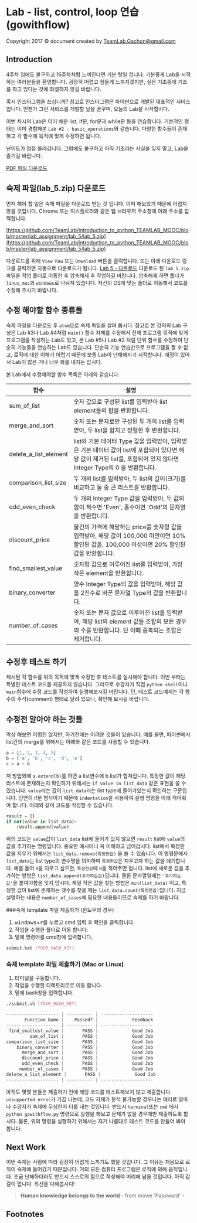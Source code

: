 Lab - list, control, loop 연습 (gowithflow)
============================================
Copyright 2017 © document created by TeamLab.Gachon@gmail.com

## Introduction
4주차 임에도 불구하고 16주차처럼 느껴진다면 기분 탓일 겁니다. 기분좋게 Lab을 시작하는 여러분들을 환영합니다. 굉장히 어렵고 힘들게 느껴지겠지만, 실은 기초중에 기초를 하고 있다는 것에 좌절하지 않길 바랍니다.

혹시 인스타그램을 쓰십니까? 참고로 인스타그램은 파이썬으로 개발된 대표적인 서비스입니다. 언젠가 그런 서비스를 개발할 날을 꿈꾸며, 오늘의 Lab을 시작합시다.

이번 차시의 Lab은 이미 배운 list, if문, for문과 while문 등을 연습합니다. 기본적인 형태는 이미 경험해본 `Lab #2 - basic_operations`와 같습니다. 다양한 함수들이 존재하고 각 함수에 목적에 맞게 수정하면 됩니다.

난이도가 점점 올라갑니다. 그럼에도 불구하고 아직 기초라는 사실을 잊지 말고, Lab을 즐기길 바랍니다.

[PDF 파일 다운로드](https://github.com/TeamLab/introduction_to_python_TEAMLAB_MOOC/raw/master/lab_assignment/lab_5/lab_5.pdf)

## 숙제 파일(lab_5.zip) 다운로드
먼저 해야 할 일은 숙제 파일을 다운로드 받는 것 입니다. 이미 해보았기 때문에 어렵지 않을 것입니다. Chrome 또는 익스플로러와 같은 웹 브라우저 주소창에 아래 주소를 입력합니다.

[https://github.com/TeamLab/introduction_to_python_TEAMLAB_MOOC/blob/master/lab_assignment/lab_5/lab_5.zip](https://github.com/TeamLab/introduction_to_python_TEAMLAB_MOOC/blob/master/lab_assignment/lab_5/lab_5.zip)

다운로드를 위해 `View Raw` 또는 `Download` 버튼을 클릭합니다. 또는 아래 다운로드 링크를 클릭하면 자동으로 다운로드가 됩니다. [Lab 5 - 다운로드](https://github.com/TeamLab/introduction_to_python_TEAMLAB_MOOC/raw/master/lab_assignment/lab_5/lab_5.zip)
다운로드 된 `lab_5.zip` 파일을 작업 폴더로 이동한 후 압축해제 후 작업하길 바랍니다.
압축해제 하면 폴더가 `linux_mac`과 `windows`로 나눠져 있습니다. 자신의 OS에 맞는 폴더로 이동해서 코드를 수정해 주시기 바랍니다.

## 수정 해야할 함수 종류들
숙제 파일을 다운로드 후 `atom`으로 숙제 파일을 살펴 봅시다.
참고로 본 강의의 Lab 구성은 Lab #3나 Lab #4처럼 `main()` 함수 자체를 수정해서 전체 프로그램 목적에 맞게 프로그램을 작성하는 Lab도 있고, 본 Lab #5나 Lab #2 처럼 단위 함수를 수정하여 단순히 기능들을 연습하는 Lab도 있습니다. 단순히 기능 연습만으로 프로그램을 짤 수 없고, 로직에 대한 이해가 어렵기 때문에 보통 Lab이 난해해지기 시작합니다. 애정이 있어서 Lab이 많은 거니 너무 화를 내지는 맙시다.

본 Lab에서 수정해야할 함수 목록은 아래와 같습니다.

함수           | 설명
--------       | ---
sum_of_list      | 숫자 값으로 구성된 list를 입력받아 list element들의 합을 반환합니다.
merge_and_sort    | 숫자 또는 문자로만 구성된 두 개의 list를 입력받아, 두 list을 합치고 정렬한 후 반환합니다.
delete_a_list_element   | list와 기본 데이터 Type 값을 입력받아, 입력받은 기본 데이터 값이 list에 포함되어 있다면 해당 값이 제거된 list를, 포함되어 있지 않다면 Integer Type의 0 을 반환합니다.
comparison_list_size   | 두 개의 list를 입력받아, 두 list의 길이(크기)를 비교하고 둘 중 큰 리스트를 반환합니다.
odd_even_check | 두 개의 Integer Type 값을 입력받아, 두 값의 합이 짝수면 'Even', 홀수이면 'Odd'의 문자열을 반환합니다.
discount_price | 물건의 가격에 해당하는 price를 숫자형 값을 입력받아, 해당 값이 100,000 미만이면 10% 할인된 값을, 100,000 이상이면 20% 할인된 값을 반환합니다.
find_smallest_value | 숫자형 값으로 이루어진 list를 입력받아, 가장 작은 element을 반환합니다.
binary_converter | 양수 Integer Type의 값을 입력받아, 해당 값을 2진수로 바꾼 문자열 Type의 값을 반환합니다.
number_of_cases | 숫자 또는 문자 값으로 이루어진 list을 입력받아, 해당 list의 element 값들 조합의 모든 경우의 수를 반환합니다. 단 이때 중복되는 조합은 제거합니다.

## 수정후 테스트 하기  
제시된 각 함수를 위의 목적에 맞게 수정한 후 테스트를 실시해야 합니다. 이번 부터는 특별한 테스트 코드를 제공하지 않습니다. 그러므로 수강자가 직접 `python shell`이나 `main`함수에 수정 코드를 작성하여 실행해보시길 바랍니다. 단, 테스트 코드예제는 각 함수의 주석(comment) 형태로 달려 있으니, 확인해 보시길 바랍니다.

## 수정전 알아야 하는 것들
막상 해보면 어렵진 않지만, 하기전에는 어려운 것들이 있습니다. 예를 들면, 파이썬에서 list간의 merge를 위해서는 아래와 같은 코드를 사용할 수 있습니다.
```python
a = [1, 2, 3, 4, 5]
b = ['a', 'b', 'c', 'd', 'e']
c = a + b
```
저 방법외에 `a.extend(b)`를 하면 a list변수에 b list가 합쳐집니다.
특정한 값이 해당 리스트에 존재하는지 확인하기 위해서는 `if value in list_data` 같은 표현을 쓸 수 있습니다. `value`라는 값이 `list_data`라는 list type에 들어가있는지 확인하는 구문입니다. 당연히 if문 형식이기 때문에 `indentation`을 사용하여 실행 명령을 아래 적어줘야 합니다. 아래와 같이 코드를 작성할 수 있습니다.
```python
result = []
if not(value in list_data):
    result.append(value)
```
위의 코드는 `value`값이 `list_data` list에 들어가 있지 않으면 `result` list에 `value`의 값을 추가하는 명령입니다. 중요한 예시이니 꼭 이해하고 넘어갑시다.
list에서 특정한 값을 지우기 위해서는 `list_data.remove(특정한값)` 을 쓸 수 있습니다. 이 명령문에서 `list_data`는 list type의 변수명을 의미하며 `특정한값`은 지우고자 하는 값을 얘기합니다. 예를 들어 `0`을 지우고 싶으면,  `특정한값`에 `0`을 적어주면 됩니다.
list에 새로운 값을 추가하는 방법은 `list_data.append(추가하는값)`입니다. 물론 문자열일때는 `'추가하는값'`을 붙여야함을 잊지 맙시다.
제일 작은 값을 찾는 방법은 `min(list_data)` 이고, 특정한 값이 list에 존재하는 갯수를 찾을 때는 `list_data.count(특정한값)`입니다. 지금 설명하는 내용은 `number_of_cases`에 필요한 내용들이므로 숙제를 하기 바랍니다.

###숙제 template 파일 제출하기 (윈도우의 경우)
1. <kbd>windows</kbd><sup id="windows"></sup>+<kbd>r</kbd>를 누르고 cmd 입력 후 확인을 클릭합니다.
2. 작업을 수행한 폴더로 이동 합니다.
3. 밑에 명령어를 cmd창에 입력합니다.
```bash
submit.bat [YOUR_HASH_KEY]
```

### 숙제 template 파일 제출하기 (Mac or Linux)
1. 터미널을 구동합니다.
2. 작업을 수행한 디렉토리로로 이동 합니다.
3. 밑에 bash창을 입력합니다.
```bash
./submit.sh [YOUR_HASH_KEY]
```

```python
-------------------- | ---------- | --------------------
       Function Name |    Passed? |             Feedback
-------------------- | ---------- | --------------------
 find_smallest_value |       PASS |             Good Job
         sum_of_list |       PASS |             Good Job
comparison_list_size |       PASS |             Good Job
    binary_converter |       PASS |             Good Job
      merge_and_sort |       PASS |             Good Job
      discount_price |       PASS |             Good Job
      odd_even_check |       PASS |             Good Job
     number_of_cases |       PASS |             Good Job
delete_a_list_element |       PASS |             Good Job
-------------------- | ---------- | --------------------
```  
아직도 몇몇 분들은 제출하기 전에 해당 코드를 테스트해보지 않고 제출합니다. `unsupported error`가 가끔 나는데, 코드 자체가 분석 불가능할 경우나는 에러로 얼마나 수강자가 숙제에 무심한지 티를 내는 것입니다. 반드시 `terminal`또는 `cmd` 에서 `python gowithflow.py` 명령으로 실행을 해보고 문제가 없을 경우에만 제출하도록 합시다. 물론, 위의 명령을 실행하기 위해서는 자기 나름대로 테스트 코드를 만들어 봐야 합니다.

## Next Work
이번 숙제는 사람에 따라 굉장히 어렵게 느끼기도 했을 것입니다. 그 이유는 처음으로 로직이 숙제에 들어갔기 때문입니다. 거의 모든 컴퓨터 프로그램은 로직에 의해 움직입니다. 조금 난해하더라도 반드시 스스로의 힘으로 작성해야 머리에 남을 것입니다. 아직 갈길이 멉니다. 최선을 다해봅시다!

> **Human knowledge belongs to the world** - from movie 'Password' -

## Footnotes
